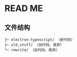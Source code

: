 # READ ME

## 文件结构
```
├─ electron-typescript/ （新代码）
├─ old_stuff/ （旧代码，放弃）
└─ rewrite/ （旧代码，放弃）
```